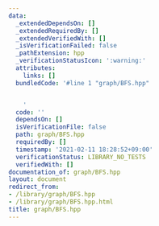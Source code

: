 ```yaml
---
data:
  _extendedDependsOn: []
  _extendedRequiredBy: []
  _extendedVerifiedWith: []
  _isVerificationFailed: false
  _pathExtension: hpp
  _verificationStatusIcon: ':warning:'
  attributes:
    links: []
  bundledCode: '#line 1 "graph/BFS.hpp"


    '
  code: ''
  dependsOn: []
  isVerificationFile: false
  path: graph/BFS.hpp
  requiredBy: []
  timestamp: '2021-02-11 18:28:52+09:00'
  verificationStatus: LIBRARY_NO_TESTS
  verifiedWith: []
documentation_of: graph/BFS.hpp
layout: document
redirect_from:
- /library/graph/BFS.hpp
- /library/graph/BFS.hpp.html
title: graph/BFS.hpp
---
```

